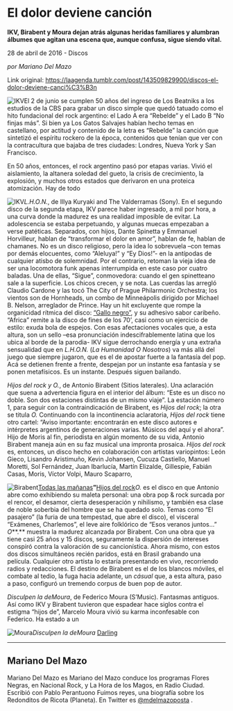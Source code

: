 # El dolor deviene canción

**IKV, Birabent y Moura dejan atrás algunas heridas familiares y alumbran álbumes que agitan una escena que, aunque confusa, sigue siendo vital.**

28 de abril de 2016 - Discos

_por Mariano Del Mazo_

Link original: https://laagenda.tumblr.com/post/143509829900/discos-el-dolor-deviene-canci%C3%B3n

![IKV](https://64.media.tumblr.com/f77bfec966fda5f5c1ad8c40977f3070/tumblr_inline_pk05mqGyLa1t6q87u_500.jpg)El 2 de junio se cumplen 50 años del
ingreso de Los Beatniks a los estudios de la CBS para grabar un disco
simple que quedó tatuado como el hito fundacional del rock
argentino: el Lado A era “Rebelde”
y el Lado B “No finjas más”.
Si bien ya Los Gatos Salvajes habían hecho temas en castellano, por
actitud y contenido de la letra es “Rebelde”
la canción que sintetizó el espíritu rockero de la época,
contenidos que tenían que ver con la contracultura que bajaba de
tres ciudades: Londres, Nueva York y San Francisco.

En 50 años, entonces, el rock
argentino pasó por etapas varias. Vivió el aislamiento, la altanera
soledad del gueto, la crisis de crecimiento, la explosión, y muchos
otros estados que derivaron en una proteica atomización. Hay de todo


![IKV](https://64.media.tumblr.com/99082613a1b9721770b6fe4f97734650/tumblr_inline_pk05mqsnfE1t6q87u_250.jpg)*L.H.O.N.*,
de Illya Kuryaki and The Valderramas (Sony). En
el segundo disco de la segunda etapa, IKV parece haber ingresado, a
mil por hora, a una curva donde la madurez es una realidad imposible
de evitar. La adolescencia se estaba perpetuando, y algunas muecas
empezaban a verse patéticas. Separados, con hijos, Dante Spinetta y
Emmanuel Horvilleur, hablan de “transformar el dolor en amor”,
hablan de fe, hablan de chamanes. No es un disco religioso, pero la
idea lo sobrevuela  –con temas por demás elocuentes, como
“Aleluya!”
y “Ey
Dios!”- en la antípodas de
cualquier atisbo de solemnidad. Por el contrario, retoman la vieja
idea de ser una locomotora funk apenas interrumpida en este caso por
cuatro baladas. Una de ellas, “Sigue”,
conmovedora: cuando el gen spinetteano sale a la superficie. Los
chicos crecen, y se nota. Las cuerdas las arregló Claudio Cardone y
las tocó The City of Prague Philarmonic Orchestra; los vientos son
de Hornheads, un combo de Minneápolis dirigido por Michael B.
Nelson, arreglador de Prince. Hay un hit excluyente que rompe la
organicidad rítmica del disco: [“Gallo
negro”](https://www.youtube.com/watch?v=xpO_eEuOttM), y su adhesivo
sabor caribeño. “Africa”
remite a la disco de fines de los 70’, casi como un ejercicio de
estilo: exuda bola de espejos. Con esas afectaciones vocales que, a
esta altura, son un sello –esa pronunciación indescifrablemente
latina que los ubica al borde de la parodia-  IKV sigue derrochando
energía y una extraña sensualidad que en *L.H.O.N.*
(*La Humanidad O Nosotros*)
va más allá del juego que siempre jugaron, que es el de apostar
fuerte a la fantasía del pop. Acá se detienen frente a frente,
despejan por un instante esa fantasía y se ponen metafísicos. Es un
instante. Después siguen bailando.  


*Hijos
del rock y O.*, de Antonio
Birabent (Sitios laterales). Una aclaración que suena a advertencia
figura en el interior del álbum: “Este es un disco no doble. Son
dos estaciones distintas de un mismo viaje”. La estación número
1, para seguir con la contraindicación de Birabent, es *Hijos
del rock*; la otra se titula *O.*
Continuando con la incontinencia aclaratoria, *Hijos
del rock* tiene otro cartel:
“Aviso importante: encontrarán en este disco autores e intérpretes
argentinos de generaciones varias. Músicos del aquí y el ahora”.
Hijo de Moris al fin, periodista en algún momento de su vida,
Antonio Birabent maneja aún en su faz musical una impronta prosaica.
*Hijos
del rock* es, entonces, un disco
hecho en colaboración con artistas variopintos: León Gieco,
Lisandro Aristimuño, Kevin Johansen, Cucuza Castiello, Manuel
Moretti, Sol Fernández, Juan Ibarlucía, Martín Elizalde,
Gillespie, Fabián Casas, Moris, Víctor Volpi, Mauro Scaparro,


![Birabent](https://64.media.tumblr.com/e5bf74895ec29b32c4c2ef393f194ce5/tumblr_inline_pk05mrJEn41t6q87u_250.jpg)[Todas
las mañanas](https://www.youtube.com/watch?v=MLb8q6-9f44)**”**[Hijos
del rock](https://www.youtube.com/watch?v=uKx7Dv5kyRI&list=PLAsCU2JOcqtRQXml3NNxk3ZdD6AXADVGV)*O.*
es el disco en que Antonio abre como exhibiendo su maleta personal:
una obra pop & rock surcada por el rencor, el desamor, cierta
desesperación y nihilismo, y también esa clase de noble soberbia 
del hombre que se ha quedado solo. Temas como “El
pasajero” (la furia de una
tempestad, que abre el disco), el visceral “Exámenes,
Charlemos”, el leve aire
folklórico de “Esos
veranos juntos…” *O***.**
muestra la madurez alcanzada por Birabent. Con una obra que ya tiene
casi 25 años y 15 discos, seguramente la dispersión de intereses
conspiró contra la valoración de su cancionística. Ahora mismo,
con estos dos discos simultáneos recién paridos, está en Brasil
grabando una película. Cualquier otro artista lo estaría
presentando en vivo, recorriendo radios y redacciones. El destino de
Birabent es el de los blancos móviles, el combate al tedio, la fuga
hacia adelante, un *cásual*
que, a esta altura, paso a paso, configuró un tremendo corpus de
buen pop de autor.

*Disculpen
la deMoura*, de Federico Moura
(S’Music). Fantasmas antiguos. Así como IKV y Birabent tuvieron
que espadear hace siglos contra el estigma “hijos de”, Marcelo
Moura vivió su karma inconfesable con Federico. Ha estado a un


![Moura](https://64.media.tumblr.com/a103020e1c8e4f2455dc1f6d459a78d7/tumblr_inline_pk05mraJjX1t6q87u_250.jpg)*Disculpen
la deMoura* [Darling](https://www.youtube.com/watch?v=g6zSDnzlITQ)

---

 Mariano Del Mazo
-----------------

 Mariano Del Mazo es Mariano del Mazo conduce los programas Flores Negras, en Nacional Rock, y La Hora de los Magos, en Radio Ciudad. Escribió con Pablo Perantuono Fuimos reyes, una biografía sobre los Redonditos de Ricota (Planeta). En Twitter es [@mdelmazoposta](https://twitter.com/mdelmazoposta) . 

